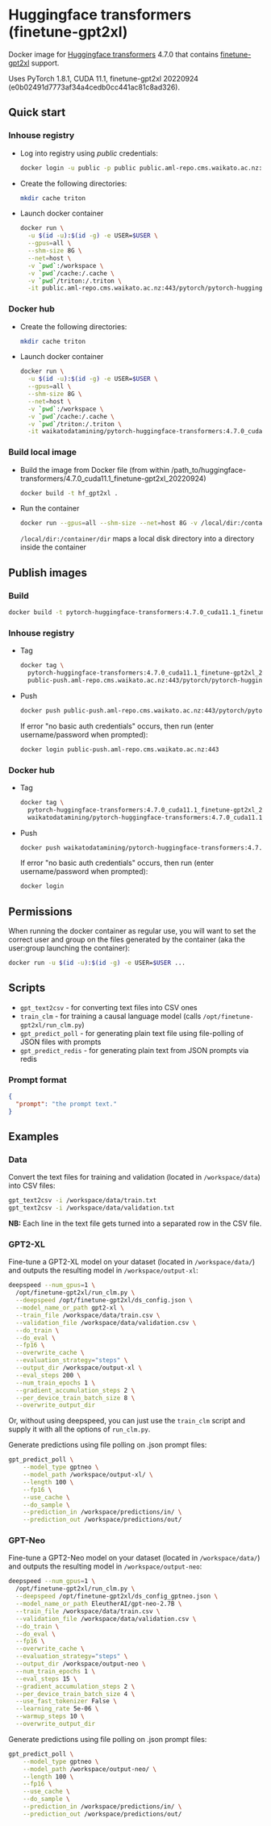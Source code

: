 # Huggingface transformers (finetune-gpt2xl)

Docker image for [Huggingface transformers](https://github.com/huggingface/transformers) 4.7.0
that contains [finetune-gpt2xl](https://github.com/Xirider/finetune-gpt2xl) support.

Uses PyTorch 1.8.1, CUDA 11.1, finetune-gpt2xl 20220924 (e0b02491d7773af34a4cedb0cc441ac81c8ad326).

## Quick start

### Inhouse registry

* Log into registry using *public* credentials:

  ```bash
  docker login -u public -p public public.aml-repo.cms.waikato.ac.nz:443 
  ```

* Create the following directories:

  ```bash
  mkdir cache triton
  ```

* Launch docker container

  ```bash
  docker run \
    -u $(id -u):$(id -g) -e USER=$USER \
    --gpus=all \
    --shm-size 8G \
    --net=host \
    -v `pwd`:/workspace \
    -v `pwd`/cache:/.cache \
    -v `pwd`/triton:/.triton \
    -it public.aml-repo.cms.waikato.ac.nz:443/pytorch/pytorch-huggingface-transformers:4.7.0_cuda11.1_finetune-gpt2xl_20220924
  ```

### Docker hub
  
* Create the following directories:

  ```bash
  mkdir cache triton
  ```

* Launch docker container

  ```bash
  docker run \
    -u $(id -u):$(id -g) -e USER=$USER \
    --gpus=all \
    --shm-size 8G \
    --net=host \
    -v `pwd`:/workspace \
    -v `pwd`/cache:/.cache \
    -v `pwd`/triton:/.triton \
    -it waikatodatamining/pytorch-huggingface-transformers:4.7.0_cuda11.1_finetune-gpt2xl_20220924
  ```

### Build local image

* Build the image from Docker file (from within /path_to/huggingface-transformers/4.7.0_cuda11.1_finetune-gpt2xl_20220924)

  ```bash
  docker build -t hf_gpt2xl .
  ```
  
* Run the container

  ```bash
  docker run --gpus=all --shm-size --net=host 8G -v /local/dir:/container/dir -it hf_gpt2xl
  ```
  `/local/dir:/container/dir` maps a local disk directory into a directory inside the container


## Publish images

### Build

```bash
docker build -t pytorch-huggingface-transformers:4.7.0_cuda11.1_finetune-gpt2xl_20220924 .
```

### Inhouse registry  
  
* Tag

  ```bash
  docker tag \
    pytorch-huggingface-transformers:4.7.0_cuda11.1_finetune-gpt2xl_20220924 \
    public-push.aml-repo.cms.waikato.ac.nz:443/pytorch/pytorch-huggingface-transformers:4.7.0_cuda11.1_finetune-gpt2xl_20220924
  ```
  
* Push

  ```bash
  docker push public-push.aml-repo.cms.waikato.ac.nz:443/pytorch/pytorch-huggingface-transformers:4.7.0_cuda11.1_finetune-gpt2xl_20220924
  ```
  If error "no basic auth credentials" occurs, then run (enter username/password when prompted):
  
  ```bash
  docker login public-push.aml-repo.cms.waikato.ac.nz:443
  ```

### Docker hub  
  
* Tag

  ```bash
  docker tag \
    pytorch-huggingface-transformers:4.7.0_cuda11.1_finetune-gpt2xl_20220924 \
    waikatodatamining/pytorch-huggingface-transformers:4.7.0_cuda11.1_finetune-gpt2xl_20220924
  ```
  
* Push

  ```bash
  docker push waikatodatamining/pytorch-huggingface-transformers:4.7.0_cuda11.1_finetune-gpt2xl_20220924
  ```
  If error "no basic auth credentials" occurs, then run (enter username/password when prompted):
  
  ```bash
  docker login
  ```


## Permissions

When running the docker container as regular use, you will want to set the correct
user and group on the files generated by the container (aka the user:group launching
the container):

```bash
docker run -u $(id -u):$(id -g) -e USER=$USER ...
```

## Scripts

* `gpt_text2csv` - for converting text files into CSV ones
* `train_clm` - for training a causal language model (calls `/opt/finetune-gpt2xl/run_clm.py`) 
* `gpt_predict_poll` - for generating plain text file using file-polling of JSON files with prompts
* `gpt_predict_redis` - for generating plain text from JSON prompts via redis

### Prompt format

```json
{
  "prompt": "the prompt text."
}
```


## Examples

### Data

Convert the text files for training and validation (located in `/workspace/data`) 
into CSV files:

```bash
gpt_text2csv -i /workspace/data/train.txt 
gpt_text2csv -i /workspace/data/validation.txt 
```

**NB:** Each line in the text file gets turned into a separated row in the CSV file. 


### GPT2-XL

Fine-tune a GPT2-XL model on your dataset (located in `/workspace/data/`)
and outputs the resulting model in `/workspace/output-xl`:

```bash
deepspeed --num_gpus=1 \
  /opt/finetune-gpt2xl/run_clm.py \
  --deepspeed /opt/finetune-gpt2xl/ds_config.json \
  --model_name_or_path gpt2-xl \
  --train_file /workspace/data/train.csv \
  --validation_file /workspace/data/validation.csv \
  --do_train \
  --do_eval \
  --fp16 \
  --overwrite_cache \
  --evaluation_strategy="steps" \
  --output_dir /workspace/output-xl \
  --eval_steps 200 \
  --num_train_epochs 1 \
  --gradient_accumulation_steps 2 \
  --per_device_train_batch_size 8 \
  --overwrite_output_dir
```

Or, without using deepspeed, you can just use the `train_clm` script and supply 
it with all the options of `run_clm.py`.

Generate predictions using file polling on .json prompt files:

```bash
gpt_predict_poll \
    --model_type gptneo \
    --model_path /workspace/output-xl/ \
    --length 100 \
    --fp16 \
    --use_cache \
    --do_sample \
    --prediction_in /workspace/predictions/in/ \
    --prediction_out /workspace/predictions/out/
```

### GPT-Neo

Fine-tune a GPT2-Neo model on your dataset (located in `/workspace/data/`)
and outputs the resulting model in `/workspace/output-neo`:

```bash
deepspeed --num_gpus=1 \
  /opt/finetune-gpt2xl/run_clm.py \
  --deepspeed /opt/finetune-gpt2xl/ds_config_gptneo.json \
  --model_name_or_path EleutherAI/gpt-neo-2.7B \
  --train_file /workspace/data/train.csv \
  --validation_file /workspace/data/validation.csv \
  --do_train \
  --do_eval \
  --fp16 \
  --overwrite_cache \
  --evaluation_strategy="steps" \
  --output_dir /workspace/output-neo \
  --num_train_epochs 1 \
  --eval_steps 15 \
  --gradient_accumulation_steps 2 \
  --per_device_train_batch_size 4 \
  --use_fast_tokenizer False \
  --learning_rate 5e-06 \
  --warmup_steps 10 \
  --overwrite_output_dir
```

Generate predictions using file polling on .json prompt files:

```bash
gpt_predict_poll \
    --model_type gptneo \
    --model_path /workspace/output-neo/ \
    --length 100 \
    --fp16 \
    --use_cache \
    --do_sample \
    --prediction_in /workspace/predictions/in/ \
    --prediction_out /workspace/predictions/out/
```
